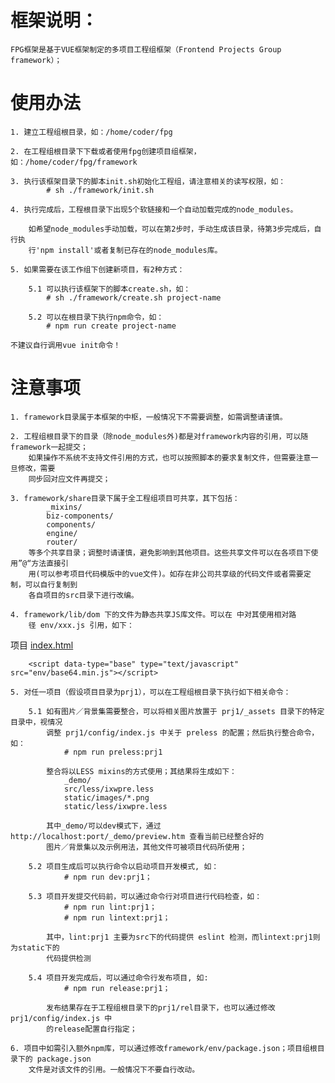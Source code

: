 # 框架说明：

	FPG框架是基于VUE框架制定的多项目工程组框架（Frontend Projects Group framework）；

# 使用办法

	1. 建立工程组根目录，如：/home/coder/fpg
	
	2. 在工程组根目录下下载或者使用fpg创建项目组框架，如：/home/coder/fpg/framework
	
	3. 执行该框架目录下的脚本init.sh初始化工程组，请注意相关的读写权限，如：
			# sh ./framework/init.sh
	
	4. 执行完成后，工程根目录下出现5个软链接和一个自动加载完成的node_modules。

		如希望node_modules手动加载，可以在第2步时，手动生成该目录，待第3步完成后，自行执
		行'npm install'或者复制已存在的node_modules库。
	
	5. 如果需要在该工作组下创建新项目，有2种方式：
		
		5.1 可以执行该框架下的脚本create.sh，如：
			# sh ./framework/create.sh project-name

		5.2 可以在根目录下执行npm命令，如：
			# npm run create project-name
	
	不建议自行调用vue init命令！

# 注意事项

	1. framework目录属于本框架的中枢，一般情况下不需要调整，如需调整请谨慎。

	2. 工程组根目录下的目录（除node_modules外)都是对framework内容的引用，可以随framework一起提交；
		如果操作不系统不支持文件引用的方式，也可以按照脚本的要求复制文件，但需要注意一旦修改，需要
		同步回对应文件再提交；

	3. framework/share目录下属于全工程组项目可共享，其下包括：
			_mixins/ 
			biz-components/ 
			components/
			engine/
			router/
		等多个共享目录；调整时请谨慎，避免影响到其他项目。这些共享文件可以在各项目下使用”@“方法直接引
		用(可以参考项目代码模版中的vue文件)。如存在非公司共享级的代码文件或者需要定制，可以自行复制到
		各自项目的src目录下进行改编。

	4. framework/lib/dom 下的文件为静态共享JS库文件。可以在 中对其使用相对路
		径 env/xxx.js 引用，如下：

项目 [index.html](https://github.com/ixjs/vue-fpg/edit/master/template/framework/base/template/index.html)

		<script data-type="base" type="text/javascript" src="env/base64.min.js"></script>

	5. 对任一项目（假设项目目录为prj1），可以在工程组根目录下执行如下相关命令：

		5.1 如有图片／背景集需要整合，可以将相关图片放置于 prj1/_assets 目录下的特定目录中，视情况
			调整 prj1/config/index.js 中关于 preless 的配置；然后执行整合命令， 如：
				# npm run preless:prj1
		
			整合将以LESS mixins的方式使用；其结果将生成如下：
				_demo/
				src/less/ixwpre.less
				static/images/*.png
				static/less/ixwpre.less

			其中_demo/可以dev模式下，通过 http://localhost:port/_demo/preview.htm 查看当前已经整合好的
			图片／背景集以及示例用法，其他文件可被项目代码所使用；
		
		5.2 项目生成后可以执行命令以启动项目开发模式, 如：
				# npm run dev:prj1；

		5.3 项目开发提交代码前，可以通过命令行对项目进行代码检查，如：
				# npm run lint:prj1； 
				# npm run lintext:prj1；
			 
			其中，lint:prj1 主要为src下的代码提供 eslint 检测，而lintext:prj1则为static下的
			代码提供检测
			
		5.4 项目开发完成后，可以通过命令行发布项目, 如: 
				# npm run release:prj1；
		
			发布结果存在于工程组根目录下的prj1/rel目录下，也可以通过修改 prj1/config/index.js 中
			的release配置自行指定；

	6. 项目中如需引入额外npm库，可以通过修改framework/env/package.json；项目组根目录下的 package.json 
		文件是对该文件的引用。一般情况下不要自行改动。

